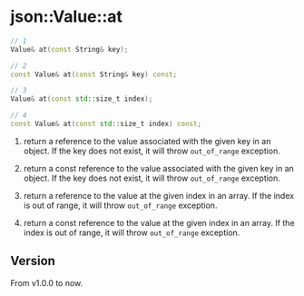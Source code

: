 # **json::Value::at**

```cpp
// 1
Value& at(const String& key);

// 2
const Value& at(const String& key) const;

// 3
Value& at(const std::size_t index);

// 4
const Value& at(const std::size_t index) const;
```

1. return a reference to the value associated with the given key in an object. If the key does not exist, it will throw `out_of_range` exception.

2. return a const reference to the value associated with the given key in an object. If the key does not exist, it will throw `out_of_range` exception.

3. return a reference to the value at the given index in an array. If the index is out of range, it will throw `out_of_range` exception.

4. return a const reference to the value at the given index in an array. If the index is out of range, it will throw `out_of_range` exception.

## Version

From v1.0.0 to now.


